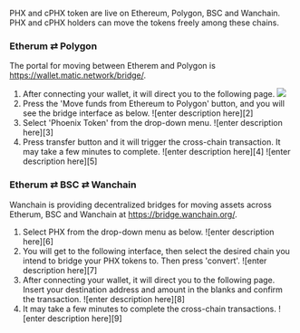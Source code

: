 PHX and cPHX token are live on Ethereum, Polygon, BSC and Wanchain. PHX and cPHX holders can move the tokens freely among these chains.

### Etherum ⇄ Polygon
The portal for moving between Etherem and Polygon is https://wallet.matic.network/bridge/.
1. After connecting your wallet, it will direct you to the following page.
![](https://z3.ax1x.com/2021/08/02/fSQi1U.png)
2. Press the 'Move funds from Ethereum to Polygon' button, and you will see the bridge interface as below.
![enter description here][2]
3. Select 'Phoenix Token' from the drop-down menu. 
![enter description here][3]
4. Press transfer button and it will trigger the cross-chain transaction. It may take a few minutes to complete.
![enter description here][4]
![enter description here][5]

### Etherum ⇄ BSC ⇄ Wanchain
Wanchain is providing decentralized bridges for moving assets across Etherum, BSC and Wanchain at https://bridge.wanchain.org/.
1. Select PHX from the drop-down menu as below. 
![enter description here][6]
2. You will get to the following interface, then select the desired chain you intend to bridge your PHX tokens to. Then press 'convert'.
![enter description here][7]
3. After connecting your wallet, it will direct you to the following page. Insert your destination address and amount in the blanks and confirm the transaction.
![enter description here][8]
4. It may take a few minutes to complete the cross-chain transactions.
![enter description here][9]
